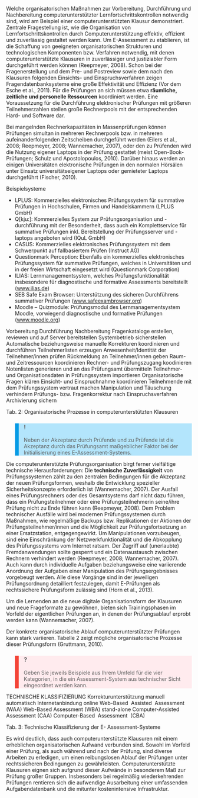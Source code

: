 <!-- filename: 04_Organisation_Prozesse_computerunterstuetzter_Pruefungen.md -->
<!-- title: Organisation: Prozesse computerunterstützter Prüfungen -->

Welche organisatorischen Maßnahmen zur Vorbereitung, Durchführung und Nachbereitung computerunterstützter Lernfortschrittskontrollen notwendig sind, wird am Beispiel einer computerunterstützten Klausur demonstriert. Zentrale Fragestellung ist, wie die Organisation von Lernfortschrittskontrollen durch Computerunterstützung effektiv, effizient und zuverlässig gestaltet werden kann. Um E-Assessment zu etablieren, ist die Schaffung von geeigneten organisatorischen Strukturen und technologischen Komponenten bzw. Verfahren notwendig, mit denen computerunterstützte Klausuren in zuverlässiger und justiziabler Form durchgeführt werden können (Reepmeyer, 2008). Schon bei der Fragenerstellung und dem Pre- und Postreview sowie dem nach den Klausuren folgenden Einsichts- und Einspruchsverfahren zeigen Fragendatenbanksysteme eine große Effektivität und Effizienz (Vor dem Esche et al., 2011). Für die Prüfungen an sich müssen etwa **räumliche, zeitliche und personelle Ressourcen** koordiniert werden. Eine Voraussetzung für die Durchführung elektronischer Prüfungen mit größeren Teilnehmerzahlen stellen große Rechnerpools mit der entsprechenden Hard- und Software dar.

Bei mangelnden Rechnerkapazitäten in Massenprüfungen können Prüfungen simultan in mehreren Rechnerpools bzw. in mehreren aufeinanderfolgenden Zeitscheiben durchgeführt werden (Eilers et al., 2008; Reepmeyer, 2008; Wannemacher, 2007), oder den zu Prüfenden wird die Nutzung eigener Laptops in der Prüfung gestattet (meist Open-Book-Prüfungen; Schulz und Apostolopoulos, 2010). Darüber hinaus werden an einigen Universitäten elektronische Prüfungen in den normalen Hörsälen unter Einsatz universitätseigener Laptops oder gemieteter Laptops durchgeführt (Fischer, 2010).

Beispielsysteme

</blockquote>

- LPLUS: Kommerzielles elektronisches Prüfungssystem für summative Prüfungen in Hochschulen, Firmen und Handelskammern (LPLUS GmbH)
- Q\[kju:]: Kommerzielles System zur Prüfungsorganisation und -durchführung mit der Besonderheit, dass auch ein Komplettservice für summative Prüfungen inkl. Bereitstellung der Prüfungsserver und -laptops angeboten wird (IQuL GmbH)
- CASUS: Kommerzielles elektronisches Prüfungssystem mit dem Schwerpunkt auf fallbasiertem Prüfen (Instruct AG)
- Questionmark Perception: Ebenfalls ein kommerzielles elektronisches Prüfungssystem für summative Prüfungen, welches in Universitäten und in der freien Wirtschaft eingesetzt wird (Questionmark Corporation)
- ILIAS: Lernmanagementsystem, welches Prüfungsfunktionalität insbesondere für diagnostische und formative Assessments bereitstellt (www.ilias.de)
- SEB Safe Exam Browser: Unterstützung des sicheren Durchführens summativer Prüfungen (www.safeexambrowser.org)
- Moodle – Quizmodule: Prüfungsmodul des Lernmanagementsystem Moodle, vorwiegend diagnostische und formative Prüfungen (www.moodle.org)

Vorbereitung Durchführung Nachbereitung Fragenkataloge erstellen, reviewen und auf Server bereitstellen Systembetrieb sicherstellen Automatische beziehungsweise manuelle Korrekturen koordinieren und durchführen Teilnehmerlisten erzeugen Anwesenheit/Identität der Teilnehmer/innen prüfen Rückmeldung an Teilnehmer/innen geben Raum- und Zeitressourcen koordinieren Rechner- und Prüfungszugang koodinieren Notenlisten generieren und an das Prüfungsamt übermitteln Teilnehmer- und Organisationsdaten in Prüfungssystem importieren Organisatorische Fragen klären Einsicht- und Einspruchnahme koordinieren Teilnehmende mit dem Prüfungssystem vertraut machen Manipulation und Täuschung verhindern Prüfungs- bzw. Fragenkorrektur nach Einspruchsverfahren Archivierung sichern

</blockquote>

Tab. 2: Organisatorische Prozesse in computerunterstützten Klausuren

<blockquote style="background: #B3E5FC; border-left: 10px solid #039BE5">

### !

Neben der Akzeptanz durch Prüfende und zu Prüfende ist die Akzeptanz durch das Prüfungsamt maßgeblicher Faktor bei der Initialisierung eines E-Assessment-Systems.

</blockquote>

Die computerunterstützte Prüfungsorganisation birgt ferner vielfältige technische Herausforderungen: Die **technische Zuverlässigkeit** von Prüfungssystemen zählt zu den zentralen Bedingungen für die Akzeptanz der neuen Prüfungsformen, weshalb die Entwicklung spezieller Sicherheitskonzepte erforderlich ist (Wannemacher, 2007). Der Ausfall eines Prüfungsrechners oder des Gesamtsystems darf nicht dazu führen, dass ein Prüfungsteilnehmer oder eine Prüfungsteilnehmerin seine/ihre Prüfung nicht zu Ende führen kann (Reepmeyer, 2008). Dem Problem technischer Ausfälle wird bei modernen Prüfungssystemen durch Maßnahmen, wie regelmäßige Backups bzw. Replikationen der Aktionen der Prüfungsteilnehmer/innen und die Möglichkeit zur Prüfungsfortsetzung an einer Ersatzstation, entgegengewirkt. Um Manipulationen vorzubeugen, sind eine Einschränkung der Netzwerkfunktionalität und die Abkopplung des Prüfungssystems vom Internet ratsam. Der Zugriff auf (unerlaubte) Fremdanwendungen sollte gesperrt und ein Datenaustausch zwischen Rechnern verhindert werden (Reepmeyer, 2008; Wannemacher, 2007). Auch kann durch individuelle Aufgaben beziehungsweise eine variierende Anordnung der Aufgaben einer Manipulation des Prüfungsergebnisses vorgebeugt werden. Alle diese Vorgänge sind in der jeweiligen Prüfungsordnung detailliert festzulegen, damit E-Prüfungen als rechtssichere Prüfungsform zulässig sind (Horn et al., 2013).

Um die Lernenden an die neue digitale Organisationsform der Klausuren und neue Frageformate zu gewöhnen, bieten sich Trainingsphasen im Vorfeld der eigentlichen Prüfungen an, in denen der Prüfungsablauf erprobt werden kann (Wannemacher, 2007).

Der konkrete organisatorische Ablauf computerunterstützter Prüfungen kann stark variieren. Tabelle 2 zeigt mögliche organisatorische Prozesse dieser Prüfungsform (Gruttmann, 2010).

<blockquote style="background: #FFEBEE; border-left: 10px solid #F44336">

### ?

Geben Sie jeweils Beispiele aus Ihrem Umfeld für die vier Kategorien, in die ein Assessment-System aus technischer Sicht eingeordnet werden kann.

</blockquote>

TECHNISCHE KLASSIFIZIERUNG Korrekturunterstützung manuell automatisch Internetanbindung online Web-Based  Assisted  Assessment (WAA) Web-Based Assessment (WBA) stand-alone Computer-Assisted Assessment (CAA) Computer-Based  Assessment  (CBA)

</blockquote>

Tab. 3: Technische Klassifizierung der E- Assessment-Systeme

Es wird deutlich, dass auch computerunterstützte Klausuren mit einem erheblichen organisatorischen Aufwand verbunden sind. Sowohl im Vorfeld einer Prüfung, als auch während und nach der Prüfung, sind diverse Arbeiten zu erledigen, um einen reibungslosen Ablauf der Prüfungen unter rechtssicheren Bedingungen zu gewährleisten. Computerunterstützte Klausuren eignen sich aufgrund dieser Aufwände in besonderem Maß zur Prüfung großer Gruppen. Insbesonders bei regelmäßig wiederkehrenden Prüfungen rentieren sich die aufwendige Ausarbeitung einer umfassenden Aufgabendatenbank und die mitunter kostenintensive Infrastruktur.
